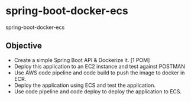 # spring-boot-docker-ecs
spring-boot-docker-ecs

## Objective

- Create a simple Spring Boot API & Dockerize it. [1 POM] 
- Deploy this application to an EC2 instance and test against POSTMAN
- Use AWS code pipeline and code build to push the image to docker in ECR. 
- Deploy the application using ECS and test the application. 
- Use code pipeline and code deploy to deploy the application to ECS. 
